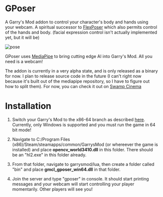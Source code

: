 # GPoser
A Garry's Mod addon to control your character's body and hands using your webcam. A spiritual successor to [FlexPoser](https://www.flexposer.com/) which also permits control of the hands and body. (facial expression control isn't actually implemented yet, but it will be)

![pose](https://i.gyazo.com/598809cab7885951c78442c0a37b1e96.png)

GPoser uses [MediaPipe](https://google.github.io/mediapipe/) to bring cutting edge AI into Garry's Mod. All you need is a webcam!

The addon is currently in a very alpha state, and is only released as a binary for now. I plan to release source code in the future (I can't right now because it's built out of the mediapipe repository, so I have to figure out how to split them). For now, you can check it out on [Swamp Cinema](https://swamp.sv/)

# Installation

1. Switch your Garry's Mod to the x86-64 branch as described [here](https://swamp.sv/video/plugin-guide.html). Currently, only Windows is supported and you must run the game in 64 bit mode!

2. Navigate to C:/Program Files (x86)/Steam/steamapps/common/GarrysMod (or whereever the game is installed) and place **opencv_world3410.dll** in this folder. There should be an "hl2.exe" in this folder already.

3. From that folder, navigate to garrysmod/lua, then create a folder called "bin" and place **gmcl_gposer_win64.dll** in that folder.

4. Join the server and type "gposer" in console. It should start printing messages and your webcam will start controlling your player momentarily. Other players will see you!
